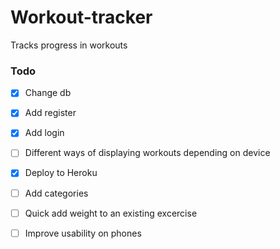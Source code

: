 # Workout-tracker
Tracks progress in workouts 

### Todo

- [x] Change db
- [x] Add register
- [x] Add login
- [ ] Different ways of displaying workouts depending on device
- [x] Deploy to Heroku
- [ ] Add categories 
- [ ] Quick add weight to an existing excercise
- [ ] Improve usability on phones 


